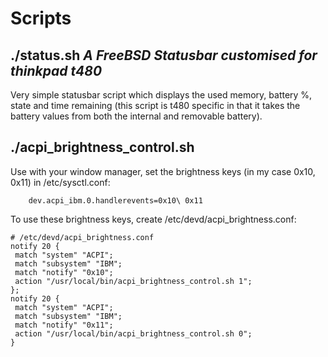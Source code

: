 # Scripts
## ./status.sh _A FreeBSD Statusbar customised for thinkpad t480_

Very simple statusbar script which displays the used memory, battery %, state and time remaining (this script is t480 specific in that it takes the battery values from both the internal and removable battery).

## ./acpi_brightness_control.sh

Use with your window manager, set the brightness keys (in my case 0x10, 0x11) in /etc/sysctl.conf:
```
    dev.acpi_ibm.0.handlerevents=0x10\ 0x11
```
To use these brightness keys, create /etc/devd/acpi_brightness.conf:
```
# /etc/devd/acpi_brightness.conf
notify 20 {
 match "system" "ACPI";
 match "subsystem" "IBM";
 match "notify" "0x10";
 action "/usr/local/bin/acpi_brightness_control.sh 1";
};
notify 20 {
 match "system" "ACPI";
 match "subsystem" "IBM";
 match "notify" "0x11";
 action "/usr/local/bin/acpi_brightness_control.sh 0";
}
```
